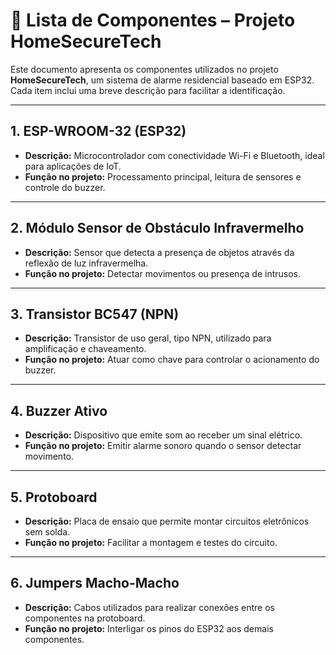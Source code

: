 # 🧾 Lista de Componentes – Projeto HomeSecureTech

Este documento apresenta os componentes utilizados no projeto **HomeSecureTech**, um sistema de alarme residencial baseado em ESP32. Cada item inclui uma breve descrição para facilitar a identificação.

---

## 1. ESP-WROOM-32 (ESP32)

- **Descrição:** Microcontrolador com conectividade Wi-Fi e Bluetooth, ideal para aplicações de IoT.
- **Função no projeto:** Processamento principal, leitura de sensores e controle do buzzer.

---

## 2. Módulo Sensor de Obstáculo Infravermelho

- **Descrição:** Sensor que detecta a presença de objetos através da reflexão de luz infravermelha.
- **Função no projeto:** Detectar movimentos ou presença de intrusos.

---

## 3. Transistor BC547 (NPN)

- **Descrição:** Transistor de uso geral, tipo NPN, utilizado para amplificação e chaveamento.
- **Função no projeto:** Atuar como chave para controlar o acionamento do buzzer.

---

## 4. Buzzer Ativo

- **Descrição:** Dispositivo que emite som ao receber um sinal elétrico.
- **Função no projeto:** Emitir alarme sonoro quando o sensor detectar movimento.

---

## 5. Protoboard

- **Descrição:** Placa de ensaio que permite montar circuitos eletrônicos sem solda.
- **Função no projeto:** Facilitar a montagem e testes do circuito.

---

## 6. Jumpers Macho-Macho

- **Descrição:** Cabos utilizados para realizar conexões entre os componentes na protoboard.
- **Função no projeto:** Interligar os pinos do ESP32 aos demais componentes.
